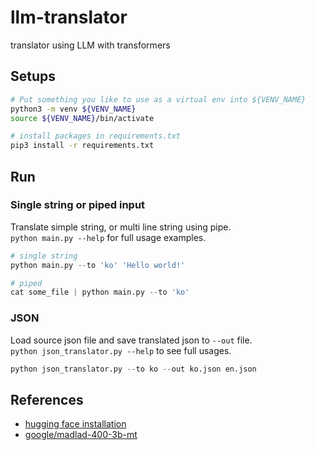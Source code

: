 # llm-translator

translator using LLM with transformers

## Setups

```bash
# Put something you like to use as a virtual env into ${VENV_NAME}
python3 -m venv ${VENV_NAME}
source ${VENV_NAME}/bin/activate

# install packages in requirements.txt
pip3 install -r requirements.txt
```

## Run

### Single string or piped input

Translate simple string, or multi line string using pipe.  
`python main.py --help` for full usage examples.

```python
# single string
python main.py --to 'ko' 'Hello world!'

# piped
cat some_file | python main.py --to 'ko'
```

### JSON

Load source json file and save translated json to `--out` file.  
`python json_translator.py --help` to see full usages.

```python
python json_translator.py --to ko --out ko.json en.json
```

## References

- [hugging face installation](https://huggingface.co/docs/transformers/installation#installation)
- [google/madlad-400-3b-mt](https://huggingface.co/google/madlad400-3b-mt)
